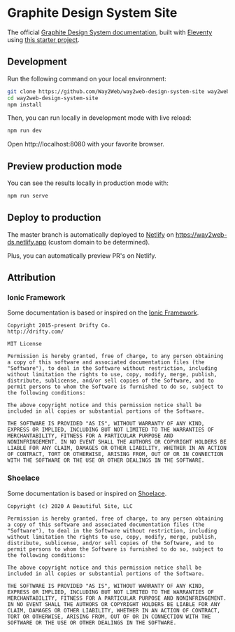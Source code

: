 # Graphite Design System Site

The official [Graphite Design System documentation](https://w2wds.netlify.app/), built with [Eleventy](https://www.11ty.dev/) using [this starter project](https://github.com/ixartz/Eleventy-Starter-Boilerplate).

## Development

Run the following command on your local environment:

```bash
git clone https://github.com/Way2Web/way2web-design-system-site way2web-design-system-site
cd way2web-design-system-site
npm install
```

Then, you can run locally in development mode with live reload:

```bash
npm run dev
```

Open http://localhost:8080 with your favorite browser.

## Preview production mode

You can see the results locally in production mode with:

```bash
npm run serve
```

## Deploy to production

The master branch is automatically deployed to [Netlify](https://www.netlify.com/) on https://way2web-ds.netlify.app (custom domain to be determined).

Plus, you can automatically preview PR's on Netlify.

## Attribution

### Ionic Framework

Some documentation is based or inspired on the [Ionic Framework](https://ionicframework.com/).

```
Copyright 2015-present Drifty Co.
http://drifty.com/

MIT License

Permission is hereby granted, free of charge, to any person obtaining
a copy of this software and associated documentation files (the
"Software"), to deal in the Software without restriction, including
without limitation the rights to use, copy, modify, merge, publish,
distribute, sublicense, and/or sell copies of the Software, and to
permit persons to whom the Software is furnished to do so, subject to
the following conditions:

The above copyright notice and this permission notice shall be
included in all copies or substantial portions of the Software.

THE SOFTWARE IS PROVIDED "AS IS", WITHOUT WARRANTY OF ANY KIND,
EXPRESS OR IMPLIED, INCLUDING BUT NOT LIMITED TO THE WARRANTIES OF
MERCHANTABILITY, FITNESS FOR A PARTICULAR PURPOSE AND
NONINFRINGEMENT. IN NO EVENT SHALL THE AUTHORS OR COPYRIGHT HOLDERS BE
LIABLE FOR ANY CLAIM, DAMAGES OR OTHER LIABILITY, WHETHER IN AN ACTION
OF CONTRACT, TORT OR OTHERWISE, ARISING FROM, OUT OF OR IN CONNECTION
WITH THE SOFTWARE OR THE USE OR OTHER DEALINGS IN THE SOFTWARE.
```

### Shoelace

Some documentation is based or inspired on [Shoelace](https://shoelace.style/).

```
Copyright (c) 2020 A Beautiful Site, LLC

Permission is hereby granted, free of charge, to any person obtaining a copy of this software and associated documentation files (the "Software"), to deal in the Software without restriction, including without limitation the rights to use, copy, modify, merge, publish, distribute, sublicense, and/or sell copies of the Software, and to permit persons to whom the Software is furnished to do so, subject to the following conditions:

The above copyright notice and this permission notice shall be included in all copies or substantial portions of the Software.

THE SOFTWARE IS PROVIDED "AS IS", WITHOUT WARRANTY OF ANY KIND, EXPRESS OR IMPLIED, INCLUDING BUT NOT LIMITED TO THE WARRANTIES OF MERCHANTABILITY, FITNESS FOR A PARTICULAR PURPOSE AND NONINFRINGEMENT. IN NO EVENT SHALL THE AUTHORS OR COPYRIGHT HOLDERS BE LIABLE FOR ANY CLAIM, DAMAGES OR OTHER LIABILITY, WHETHER IN AN ACTION OF CONTRACT, TORT OR OTHERWISE, ARISING FROM, OUT OF OR IN CONNECTION WITH THE SOFTWARE OR THE USE OR OTHER DEALINGS IN THE SOFTWARE.
```

